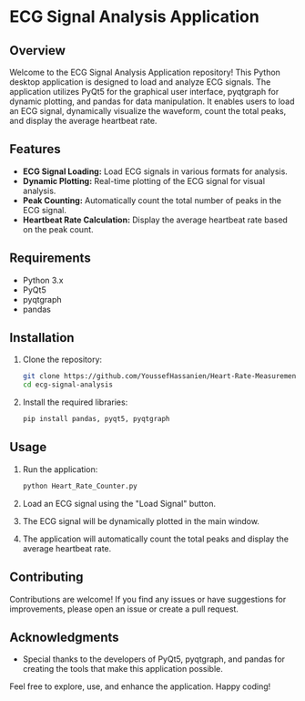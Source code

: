 # ECG Signal Analysis Application

## Overview

Welcome to the ECG Signal Analysis Application repository! This Python desktop application is designed to load and analyze ECG signals. The application utilizes PyQt5 for the graphical user interface, pyqtgraph for dynamic plotting, and pandas for data manipulation. It enables users to load an ECG signal, dynamically visualize the waveform, count the total peaks, and display the average heartbeat rate.

## Features

- **ECG Signal Loading:** Load ECG signals in various formats for analysis.
- **Dynamic Plotting:** Real-time plotting of the ECG signal for visual analysis.
- **Peak Counting:** Automatically count the total number of peaks in the ECG signal.
- **Heartbeat Rate Calculation:** Display the average heartbeat rate based on the peak count.

## Requirements

- Python 3.x
- PyQt5
- pyqtgraph
- pandas

## Installation

1. Clone the repository:

    ```bash
    git clone https://github.com/YoussefHassanien/Heart-Rate-Measurement.git
    cd ecg-signal-analysis
    ```

2. Install the required libraries:

    ```bash
    pip install pandas, pyqt5, pyqtgraph
    ```

## Usage

1. Run the application:

    ```bash
    python Heart_Rate_Counter.py
    ```

2. Load an ECG signal using the "Load Signal" button.

3. The ECG signal will be dynamically plotted in the main window.

4. The application will automatically count the total peaks and display the average heartbeat rate.


## Contributing

Contributions are welcome! If you find any issues or have suggestions for improvements, please open an issue or create a pull request.


## Acknowledgments

- Special thanks to the developers of PyQt5, pyqtgraph, and pandas for creating the tools that make this application possible.

Feel free to explore, use, and enhance the application. Happy coding!
